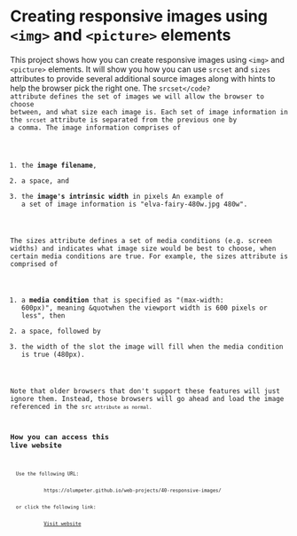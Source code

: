 # Creating responsive images  using <code>&lt;img&gt;</code> and <code>&lt;picture&gt;</code> elements

This project shows how you can create responsive images using <code>&lt;img&gt;</code> and <code>&lt;picture&gt;</code> elements. It will show you how you can use <code>srcset</code> and <code>sizes</code> attributes to provide several additional source images along with hints to help the browser pick the right one. The <code>srcset</code? attribute defines the set of images we will allow the browser to choose between, and what size each image is. Each set of image information in the <code>srcset</code> attribute is separated from the previous one by a comma. The image information comprises of
  1. the **image filename**,
  1. a space, and
  1. the **image's intrinsic width** in pixels
An example of a set of image information is  &quot;elva-fairy-480w.jpg 480w&quot;. 
   
The sizes attribute defines a set of media conditions (e.g. screen widths) and indicates what image size would be best to choose, when certain media conditions are true. For example, the sizes attribute is comprised of
  1. a **media condition** that is specified as &quot;(max-width: 600px)&quot;, meaning &quotwhen the viewport width is 600 pixels or less&quot;, then
  1. a space, followed by
  1. the width of the slot the image will fill when the media condition is true (480px).

Note that older browsers that don't support these features will just ignore them. Instead, those browsers will go ahead and load the image referenced in the <code>src<code> attribute as normal.

## How you can access this live website

<dl>
  Use the following URL:
  <dd>
    https://olumpeter.github.io/web-projects/40-responsive-images/
  </dd>
  or click the following link:
  <dd>
    <a href="https://olumpeter.github.io/web-projects/40-responsive-images/">Visit website</a>
  </dd>
</dl>
